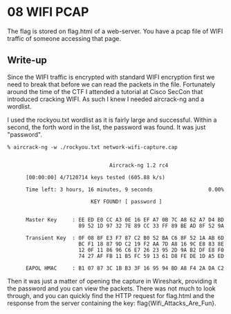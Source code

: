 # 08 WIFI PCAP

The flag is stored on flag.html of a web-server. You have a pcap file of WIFI
traffic of someone accessing that page.

## Write-up

Since the WIFI traffic is encrypted with standard WIFI encryption first we need
to break that before we can read the packets in the file. Fortunately around
the time of the CTF I attended a tutorial at Cisco SecCon that introduced
cracking WIFI. As such I knew I needed aircrack-ng and a wordlist.

I used the rockyou.txt wordlist as it is fairly large and successful. Within a
second, the forth word in the list, the password was found. It was just
"password".

```
% aircrack-ng -w ./rockyou.txt network-wifi-capture.cap


                                 Aircrack-ng 1.2 rc4

      [00:00:00] 4/7120714 keys tested (605.88 k/s)

      Time left: 3 hours, 16 minutes, 9 seconds                  0.00%

                           KEY FOUND! [ password ]


      Master Key     : EE ED E0 CC A3 0E 16 EF A7 0B 7C A8 62 A7 D4 BD
                       89 52 1D 97 32 7E 89 CC 33 FF 89 BE AD 8F 52 9A

      Transient Key  : 0F 08 8F E3 F7 87 C2 B0 52 BA C6 8F 52 1A AB 6D
                       BC F1 18 87 9D C2 19 F2 AA 7D A8 16 9C E8 83 8E
                       12 0F 11 86 96 C6 E7 26 23 95 2D 9A B2 DF E8 F0
                       74 27 AF FB 11 B5 FC 59 13 61 D8 FE DE 1D A5 ED

      EAPOL HMAC     : B1 07 87 3C 1B B3 3F 16 95 94 BD A8 F4 2A DA C2
```

Then it was just a matter of opening the capture in Wireshark, providing it the
password and you can view the packets. There was not much to look through, and
you can quickly find the HTTP request for flag.html and the response from the
server containing the key: flag{Wifi_Attacks_Are_Fun}.
